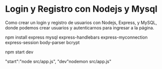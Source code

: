 # Login y Registro con Nodejs y Mysql
Como crear un login y registro de usuarios con Nodejs, Express, y MySQL, donde podemos crear usuarios y autenticarnos para ingresar a la página.

npm install express mysql express-handlebars express-myconnection express-session body-parser bcrypt

npm start dev

"start":"node src/app.js",
"dev"nodemon src/app.js"